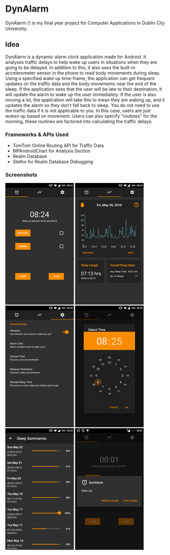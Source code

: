 # DynAlarm 

DynAlarm :alarm_clock: is my final year project for Computer Applications in Dublin City University.

## Idea 

DynAlarm is a dynamic alarm clock application made for Android. It analyses traffic delays to help wake up users in situations when they are going to be delayed. In addition to this, it also uses the built-in accelerometer sensor in the phone to read body movements during sleep. Using a specified wake up time-frame, the application can get frequent updates on the traffic data and the body movements near the end of the sleep. If the application sees that the user will be late to their destination, it will update the alarm to wake up the user immediately. If the user is also moving a lot, the application will take this to mean they are waking up, and it updates the alarm so they don’t fall back to sleep. You do not need to use the traffic data if it is not applicable to you. In this case, users are just woken up based on movement. Users can also specify “routines” for the morning, these routines are factored into calculating the traffic delays. 

### Frameworks & APIs Used

- TomTom Online Routing API for Traffic Data
- MPAndroidChart for Analysis Section
- Realm Database
- Stetho for Realm Database Debugging 

### Screenshots 

![Alarm Screen](images/alarm_frag.png?raw=true "Alarm Screen")
![Analysis Screen](images/analysis.png?raw=true "Analysis Screen")
![Settings Screen](images/settings.png?raw=true "Settings Screen")
![Time Picker](images/time_picker.png?raw=true "Time Picker")
![Summaries](images/summaries.png?raw=true "Sleep Summaries")
![Alarm Wakeup](images/alarm.png?raw=true "Alarm Wakeup Dialog")
